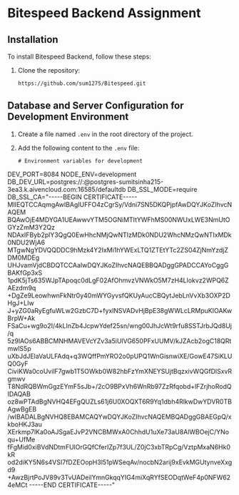 # Bitespeed Backend Assignment

## Installation
To install Bitespeed Backend, follow these steps:
1. Clone the repository:
   ```bash
   https://github.com/sum1275/Bitespeed.git
## Database and Server Configuration for Development Environment
1. Create a file named `.env` in the root directory of the project.
2. Add the following content to the `.env` file:

   ```plaintext
   # Environment variables for development
DEV_PORT=8084
NODE_ENV=development
DB_DEV_URL=postgres://<USERNAME>:<PASSWORD>@postgres-sumitsinha215-3ea3.k.aivencloud.com:16585/defaultdb
DB_SSL_MODE=require
DB_SSL_CA="-----BEGIN CERTIFICATE-----
MIIEQTCCAqmgAwIBAgIUFFO4zCgrSy/Vdni7SN5DKQPjpfAwDQYJKoZIhvcNAQEM
BQAwOjE4MDYGA1UEAwwvYTM5OGNiMTItYWFhMS00NWUxLWE3NmUtOGYzZmM3Y2Qz
NDAxIFByb2plY3QgQ0EwHhcNMjQwNTIzMDk0NDU2WhcNMzQwNTIxMDk0NDU2WjA6
MTgwNgYDVQQDDC9hMzk4Y2IxMi1hYWExLTQ1ZTEtYTc2ZS04ZjNmYzdjZDM0MDEg
UHJvamVjdCBDQTCCAaIwDQYJKoZIhvcNAQEBBQADggGPADCCAYoCggGBAKfGp3xS
1pdK5jTs635WJpTApoqc0dLgF02AfOhmvzVNWkO5M7zH4Llokvz2WPQ6ZAEzdm9q
+DgZe9LeowhwnFkNtr0y40mWYGyvsfQKUyAucCBQytJebLnVvXb3OXP2DHgJ+LIw
J+yZG0aRyEgfuWLw2GzbC7D+fyxlNSVADvHjBpE38gWWLcLRMpuKIOAKwBrpW+Ak
FSaCu+wg9o2I/4kLInZb4JcpwYdef25sn/wng00JhJcWt9rfu8SSTJrbJQd8Uj/q
5z9lAOs6ABBCMNHMAVEVcYZv3a5iUlVG650PFxUUMV/kJZAcb2ogC18QRtmwlS5p
uXbJdJElaVaULFAdq+q3WQffPmYRO2o0pUPQ1WnGisnwiXE/GowE47SiKLUQ0GyF
CiviKWa0coUvilF7gwb1T5OWkb0W82hbFzYmXNEYSUjtBqzxivWQGfDlSxvRgmwv
T8NdRQBWmGgzEYmF5sJb+/2cO9BPxVh6WnRb97ZzRfqobd+lFZrjhoRodQIDAQAB
oz8wPTAdBgNVHQ4EFgQUZLs61j6U0XOQXT6R9Yq1dbh4RlkwDwYDVR0TBAgwBgEB
/wIBADALBgNVHQ8EBAMCAQYwDQYJKoZIhvcNAQEMBQADggGBAEGpQ/xkboHKJ3au
XErkmp7lKa0oAJSgaEJvP2VNCBMWxA0ChhdU1uXe73aU8AlWBOejC/YNoqu+UfMe
fFgMid0xiBVdNDtmFUlOrGQfCferIZp7f3UL/Z0jC3xbTRpCg/VztpMxaN6Hk0kR
od2diKY5N6s4VSI7fDZEOopH3l51pWSeqAv/nocbN2arij9xEvkMGUtynveXxgd9
+AwzBjrtPoJV89v3TvUADeilYmnGkqqYIG4miXqRYfSEODqtWeF4p0NFW624eMCt
-----END CERTIFICATE-----"
